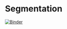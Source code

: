 # Segmentation
[![Binder](https://mybinder.org/badge_logo.svg)](https://mybinder.org/v2/gh/NourheneBoulares/Segmentation/main?filepath=clustering.ipynb)


